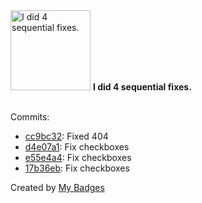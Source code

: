 <img src="https://my-badges.github.io/my-badges/fix-4.png" alt="I did 4 sequential fixes." title="I did 4 sequential fixes." width="128">
<strong>I did 4 sequential fixes.</strong>
<br><br>

Commits:

- <a href="https://github.com/Hyle-org/devhub-hyle/commit/cc9bc32fb2b022aaedd80303c826cbd606b565ce">cc9bc32</a>: Fixed 404
- <a href="https://github.com/Hyle-org/devhub-hyle/commit/d4e07a13cc7f795eeca38ecaee0f761d0d5dbc3d">d4e07a1</a>: Fix checkboxes
- <a href="https://github.com/Hyle-org/devhub-hyle/commit/e55e4a4086c4e78f7b21305eab26644472c65ffb">e55e4a4</a>: Fix checkboxes
- <a href="https://github.com/Hyle-org/devhub-hyle/commit/17b36ebe84c7ef6656983817c8408ed1c0aae703">17b36eb</a>: Fix checkboxes


Created by <a href="https://github.com/my-badges/my-badges">My Badges</a>